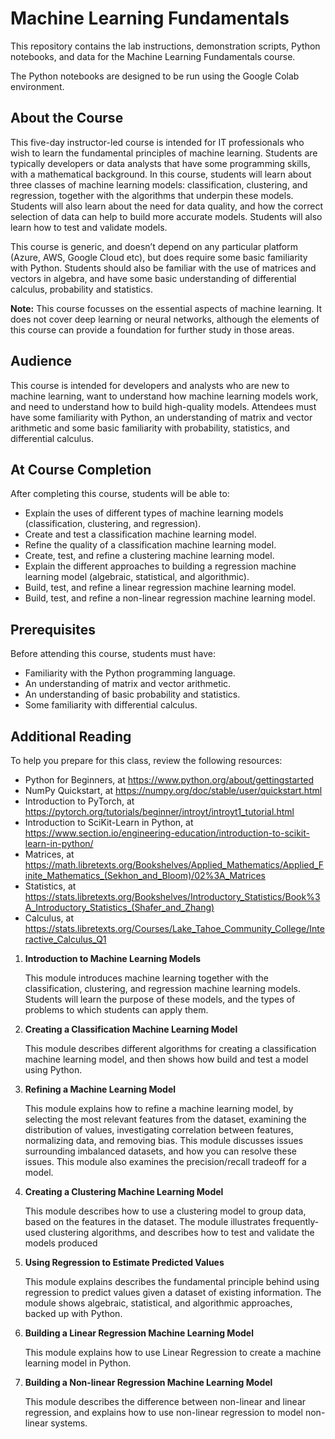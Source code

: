 # Machine Learning Fundamentals

This repository contains the lab instructions, demonstration scripts, Python notebooks, and data for the Machine Learning Fundamentals course.

The Python notebooks are designed to be run using the Google Colab environment.

## About the Course

This five-day instructor-led course is intended for IT professionals who wish to learn the fundamental principles of machine learning. Students are typically developers or data analysts that have some programming skills, with a mathematical background. In this course, students will learn about three classes of machine learning models: classification, clustering, and regression, together with the algorithms that underpin these models.  Students will also learn about the need for data quality, and how the correct selection of data can help to build more accurate models. Students will also learn how to test and validate models.

This course is generic, and doesn’t depend on any particular platform (Azure, AWS, Google Cloud etc), but does require some basic familiarity with Python. Students should also be familiar with the use of matrices and vectors in algebra, and have some basic understanding of differential calculus, probability and statistics.

**Note:** This course focusses on the essential aspects of machine learning. It does not cover deep learning or neural networks, although the elements of this course can provide a foundation for further study in those areas.

## Audience

This course is intended for developers and analysts who are new to machine learning, want to understand how machine learning models work, and need to understand how to build high-quality models. Attendees must have some familiarity with Python, an understanding of matrix and vector arithmetic and some basic familiarity with probability, statistics, and differential calculus. 

## At Course Completion

After completing this course, students will be able to:

- Explain the uses of different types of machine learning models (classification, clustering, and regression).
- Create and test a classification machine learning model.
- Refine the quality of a classification machine learning model.
- Create, test, and refine a clustering machine learning model.
- Explain the different approaches to building a regression machine learning model (algebraic, statistical, and algorithmic).
- Build, test, and refine a linear regression machine learning model.
- Build, test, and refine a non-linear regression machine learning model.

## Prerequisites

Before attending this course, students must have:

- Familiarity with the Python programming language.
- An understanding of matrix and vector arithmetic.
- An understanding of basic probability and statistics.
- Some familiarity with differential calculus.

## Additional Reading

To help you prepare for this class, review the following resources:

- Python for Beginners, at https://www.python.org/about/gettingstarted
- NumPy Quickstart, at https://numpy.org/doc/stable/user/quickstart.html
- Introduction to PyTorch, at https://pytorch.org/tutorials/beginner/introyt/introyt1_tutorial.html
- Introduction to SciKit-Learn in Python, at https://www.section.io/engineering-education/introduction-to-scikit-learn-in-python/
- Matrices, at https://math.libretexts.org/Bookshelves/Applied_Mathematics/Applied_Finite_Mathematics_(Sekhon_and_Bloom)/02%3A_Matrices
- Statistics, at https://stats.libretexts.org/Bookshelves/Introductory_Statistics/Book%3A_Introductory_Statistics_(Shafer_and_Zhang)
- Calculus, at https://stats.libretexts.org/Courses/Lake_Tahoe_Community_College/Interactive_Calculus_Q1

1. **Introduction to Machine Learning Models**

    This module introduces machine learning together with the classification, clustering, and regression machine learning models. Students will learn the purpose of these models, and the types of problems to which students can apply them.

1. **Creating a Classification Machine Learning Model**

    This module describes different algorithms for creating a classification machine learning model, and then shows how build and test a model using Python.

1. **Refining a Machine Learning Model**

    This module explains how to refine a machine learning model, by selecting the most relevant features from the dataset, examining the distribution of values, investigating correlation between features, normalizing data, and removing bias. This module discusses issues surrounding imbalanced datasets, and how you can resolve these issues. This module also examines the precision/recall tradeoff for a model.

1. **Creating a Clustering Machine Learning Model**

    This module describes how to use a clustering model to group data, based on the features in the dataset. The module illustrates frequently-used clustering algorithms, and describes how to test and validate the models produced

1. **Using Regression to Estimate Predicted Values**

    This module explains describes the fundamental principle behind using regression to predict values given a dataset of existing information. The module shows algebraic, statistical, and algorithmic approaches, backed up with Python.

1. **Building a Linear Regression Machine Learning Model**

    This module explains how to use Linear Regression to create a machine learning model in Python.

1. **Building a Non-linear Regression Machine Learning Model**

    This module describes the difference between non-linear and linear regression, and explains how to use non-linear regression to model non-linear systems.

